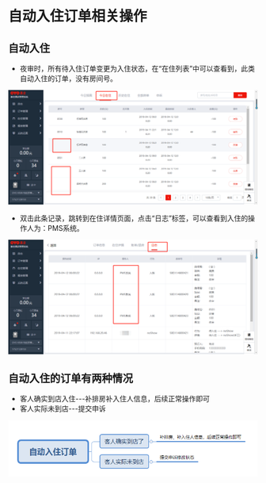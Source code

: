# 自动入住订单相关操作

## 自动入住

* 夜审时，所有待入住订单变更为入住状态，在“在住列表”中可以查看到，此类自动入住的订单，没有房间号。

![](../../../.gitbook/assets/image%20%28460%29.png)

* 双击此条记录，跳转到在住详情页面，点击“日志”标签，可以查看到入住的操作人为：PMS系统。

![](../../../.gitbook/assets/image%20%28153%29.png)

## 自动入住的订单有两种情况

* 客人确实到店入住---补排房补入住人信息，后续正常操作即可
*  客人实际未到店---提交申诉

![](../../../.gitbook/assets/image%20%28240%29.png)

### 

